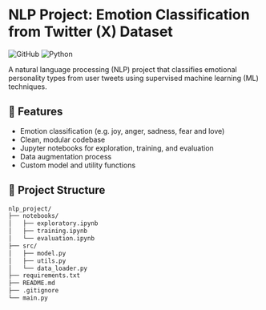 # NLP Project: Emotion Classification from Twitter (X) Dataset

![GitHub](https://img.shields.io/github/license/OopsWrongCode/nlp-project)
![Python](https://img.shields.io/badge/python-3.8%2B-blue)

A natural language processing (NLP) project that classifies emotional personality types from user tweets using supervised machine learning (ML) techniques.

## 📌 Features

- Emotion classification (e.g. joy, anger, sadness, fear and love)
- Clean, modular codebase
- Jupyter notebooks for exploration, training, and evaluation
- Data augmentation process
- Custom model and utility functions

## 📁 Project Structure

```bash
nlp_project/
├── notebooks/              
│   ├── exploratory.ipynb
│   ├── training.ipynb
│   └── evaluation.ipynb
├── src/                    
│   ├── model.py              
│   ├── utils.py               
│   └── data_loader.py         
├── requirements.txt           
├── README.md                 
├── .gitignore                  
└── main.py
